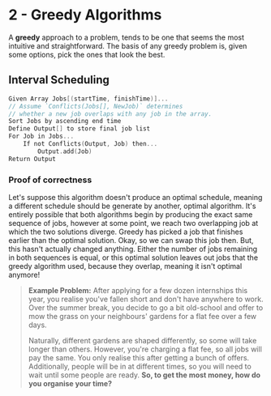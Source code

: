 # 2 - Greedy Algorithms

A **greedy** approach to a problem, tends to be one that seems the most intuitive and straightforward. The basis of any greedy problem is, given some options, pick the ones that look the best.

## Interval Scheduling

``` c
Given Array Jobs[(startTime, finishTime)]...
// Assume `Conflicts(Jobs[], NewJob)` determines
// whether a new job overlaps with any job in the array.
Sort Jobs by ascending end time
Define Output[] to store final job list
For Job in Jobs...
    If not Conflicts(Output, Job) then...
        Output.add(Job)
Return Output
```

### Proof of correctness

Let's suppose this algorithm doesn't produce an optimal schedule, meaning a different schedule should be generate by another, optimal algorithm. It's entirely possible that both algorithms begin by producing the exact same sequence of jobs, however at some point, we reach two overlapping job at which the two solutions diverge. Greedy has picked a job that finishes earlier than the optimal solution. Okay, so we can swap this job then. But, this hasn't actually changed anything. Either the number of jobs remaining in both sequences is equal, or this optimal solution leaves out jobs that the greedy algorithm used, because they overlap, meaning it isn't optimal anymore!

> **Example Problem:** After applying for a few dozen internships this year, you realise you've fallen short and don't have anywhere to work. Over the summer break, you decide to go a bit old-school and offer to mow the grass on your neighbours' gardens for a flat fee over a few days.
>
> Naturally, different gardens are shaped differently, so some will take longer than others. However, you're charging a flat fee, so all jobs will pay the same. You only realise this after getting a bunch of offers. Additionally, people will be in at different times, so you will need to wait until some people are ready. **So, to get the most money, how do you organise your time?**


